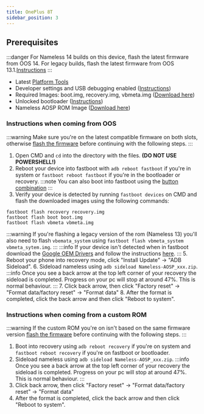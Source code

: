 ```yaml
---
title: OnePlus 8T
sidebar_position: 3
---
```


## Prerequisites

:::danger
For Nameless 14 builds on this device, flash the latest firmware from OOS 14. For legacy builds, flash the latest firmware from OOS 13.1.[Instructions](/docs/faq.md#ab-partitions-explained)
:::
- Latest [Platform Tools](/docs/faq.md#links)
- Developer settings and USB debugging enabled ([Instructions](/docs/faq.md#enabling-developer-options))
- Required Images: boot.img, recovery.img, vbmeta.img ([Download here](/docs/getting-started/downloads/oneplus/kebab.md))
- Unlocked bootloader ([Instructions](/docs/faq.md#how-to-unlock-bootloader))
- Nameless AOSP ROM Image ([Download here](/docs/getting-started/downloads/oneplus/kebab.md))

### Instructions when coming from OOS

:::warning
Make sure you're on the latest compatible firmware on both slots, otherwise [flash the firmware](/docs/faq.md#ab-partitions-explained) before continuing with the following steps.
:::

1. Open CMD and `cd` into the directory with the files. **(DO NOT USE POWERSHELL!)**
2. Reboot your device into fastboot with `adb reboot fastboot` if you're in system or `fastboot reboot fastboot` if you're in the bootloader or recovery.
:::note
You can also boot into fastboot using the [button combination](/docs/faq.md#button-combinations)
:::
3. Verify your device is detected by running `fastboot devices` on CMD and flash the downloaded images using the following commands:
```
fastboot flash recovery recovery.img
fastboot flash boot boot.img
fastboot flash vbmeta vbmeta.img
``` 
:::warning
If you're flashing a legacy version of the rom (Nameless 13) you'll also need to flash `vbemata_system` using `fastboot flash vbmeta_system vbmeta_sytem.img`.
:::
:::info
If your device isn't detected when in fastboot download the [Google OEM Drivers](/docs/faq.md#links) and follow the instructions [here](/docs/faq.md#installing-google-usb-drivers).
:::
5. Reboot your phone into recovery mode, click "Install Update" -> "ADB Sideload".
6. Sideload nameless using `adb sideload Nameless-AOSP_xxx.zip`.
:::info
Once you see a back arrow at the top left corner of your recovery the sideload is completed. Progress on your pc will stop at around 47%. This is normal behaviour.
:::
7. Click back arrow, then click "Factory reset" -> "Format data/factory reset" -> "Format data"
8. After the format is completed, click the back arrow and then click "Reboot to system".

### Instructions when coming from a custom ROM

:::warning
If the custom ROM you're on isn't based on the same firmware version [flash the firmware](/docs/faq.md#ab-partitions-explained) before continuing with the following steps.
:::

1. Boot into recovery using `adb reboot recovery` if you're on system and `fastboot reboot recovery` if you're on fastboot or bootloader.
2. Sideload nameless using `adb sideload Nameless-AOSP_xxx.zip`.
:::info
Once you see a back arrow at the top left corner of your recovery the sideload is completed. Progress on your pc will stop at around 47%. This is normal behaviour.
:::
3. Click back arrow, then click "Factory reset" -> "Format data/factory reset" -> "Format data"
4. After the format is completed, click the back arrow and then click "Reboot to system".